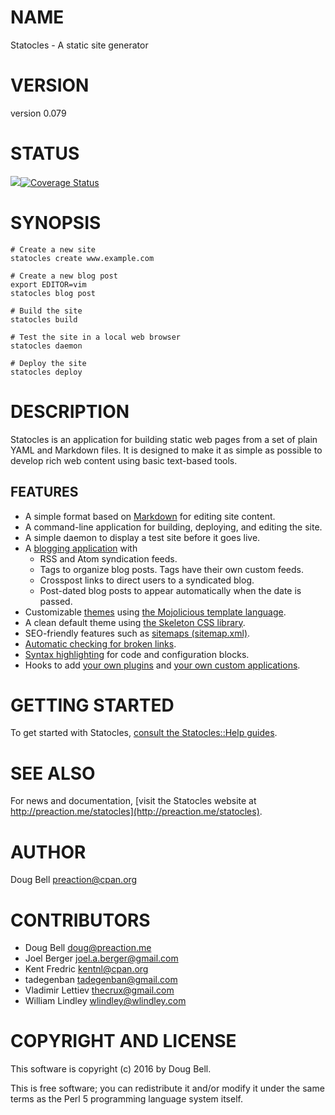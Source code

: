 # NAME

Statocles - A static site generator

# VERSION

version 0.079

# STATUS

<a href="https://travis-ci.org/preaction/Statocles"><img src="https://travis-ci.org/preaction/Statocles.svg?branch=master"></a><a href="https://coveralls.io/r/preaction/Statocles"><img src="https://coveralls.io/repos/preaction/Statocles/badge.png" alt="Coverage Status" /></a>

# SYNOPSIS

    # Create a new site
    statocles create www.example.com

    # Create a new blog post
    export EDITOR=vim
    statocles blog post

    # Build the site
    statocles build

    # Test the site in a local web browser
    statocles daemon

    # Deploy the site
    statocles deploy

# DESCRIPTION

Statocles is an application for building static web pages from a set of plain
YAML and Markdown files. It is designed to make it as simple as possible to
develop rich web content using basic text-based tools.

## FEATURES

- A simple format based on
[Markdown](http://daringfireball.net/projects/markdown/) for editing site
content.
- A command-line application for building, deploying, and editing the site.
- A simple daemon to display a test site before it goes live.
- A [blogging application](https://metacpan.org/pod/Statocles::App::Blog#FEATURES) with
    - RSS and Atom syndication feeds.
    - Tags to organize blog posts. Tags have their own custom feeds.
    - Crosspost links to direct users to a syndicated blog.
    - Post-dated blog posts to appear automatically when the date is passed.
- Customizable [themes](https://metacpan.org/pod/Statocles::Theme) using [the Mojolicious template
language](https://metacpan.org/pod/Mojo::Template#SYNTAX).
- A clean default theme using [the Skeleton CSS library](http://getskeleton.com).
- SEO-friendly features such as [sitemaps (sitemap.xml)](http://www.sitemaps.org).
- [Automatic checking for broken links](https://metacpan.org/pod/Statocles::Plugin::LinkCheck).
- [Syntax highlighting](https://metacpan.org/pod/Statocles::Plugin::Highlight) for code and configuration blocks.
- Hooks to add [your own plugins](https://metacpan.org/pod/Statocles::Plugin) and [your own custom
applications](https://metacpan.org/pod/Statocles::App).

# GETTING STARTED

To get started with Statocles, [consult the Statocles::Help guides](https://metacpan.org/pod/Statocles::Help).

# SEE ALSO

For news and documentation, [visit the Statocles website at
http://preaction.me/statocles](http://preaction.me/statocles).

# AUTHOR

Doug Bell <preaction@cpan.org>

# CONTRIBUTORS

- Doug Bell <doug@preaction.me>
- Joel Berger <joel.a.berger@gmail.com>
- Kent Fredric <kentnl@cpan.org>
- tadegenban <tadegenban@gmail.com>
- Vladimir Lettiev <thecrux@gmail.com>
- William Lindley <wlindley@wlindley.com>

# COPYRIGHT AND LICENSE

This software is copyright (c) 2016 by Doug Bell.

This is free software; you can redistribute it and/or modify it under
the same terms as the Perl 5 programming language system itself.
